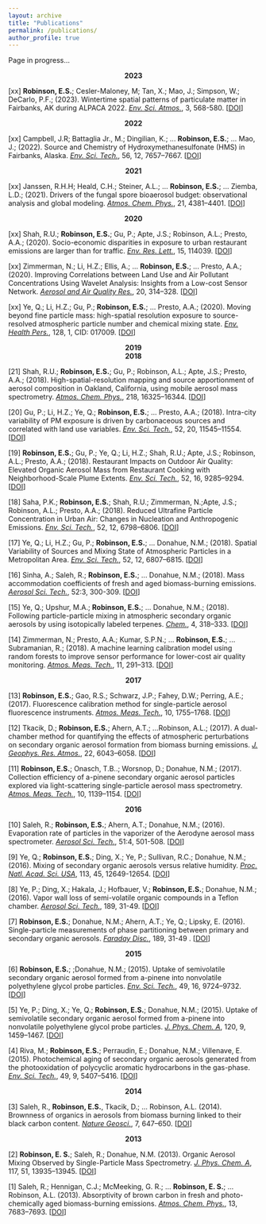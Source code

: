 ```yaml
---
layout: archive
title: "Publications"
permalink: /publications/
author_profile: true
---
```


<!-- 2023 -->
Page in progress...
<center><b>2023</b></center>

[xx] **Robinson, E.S.**; Cesler-Maloney, M; Tan, X.; Mao, J.; Simpson, W.; DeCarlo, P.F.; (2023). Wintertime spatial patterns of particulate matter in Fairbanks, AK during ALPACA 2022. *<u>Env. Sci. Atmos.</u>*, 3, 568-580. [[DOI](https://doi.org/10.1039/D2EA00140C)]

<!-- 2022 -->
<center><b>2022</b></center>

[xx] Campbell, J.R; Battaglia Jr., M.; Dingilian, K.; ...  **Robinson, E.S.**; ... Mao, J.; (2022). Source and Chemistry of Hydroxymethanesulfonate (HMS) in Fairbanks, Alaska. *<u>Env. Sci. Tech.</u>*, 56, 12, 7657–7667. [[DOI](https://doi.org/10.1021/acs.est.2c00410)]

<!-- 2021 -->
<center><b>2021</b></center>

[xx] Janssen, R.H.H; Heald, C.H.; Steiner, A.L.; ... **Robinson, E.S.**; ... Ziemba, L.D.; (2021). Drivers of the fungal spore bioaerosol budget: observational analysis and global modeling. *<u>Atmos. Chem. Phys.</u>*, 21, 4381–4401. [[DOI](https://doi.org/10.5194/acp-21-4381-2021)]


<!-- 2020 -->
<center><b>2020</b></center>

[xx] Shah, R.U.; **Robinson, E.S.**; Gu, P.; Apte, J.S.; Robinson, A.L.; Presto, A.A.; (2020). Socio-economic disparities in exposure to urban restaurant emissions are larger than for traffic. *<u>Env. Res. Lett.</u>*, 15, 114039. [[DOI](https://doi.org/10.1088/1748-9326/abbc92)]

[xx] Zimmerman, N.; Li, H.Z.; Ellis, A.; ... **Robinson, E.S.**; ... Presto, A.A.; (2020). Improving Correlations between Land Use and Air Pollutant Concentrations Using Wavelet Analysis: Insights from a Low-cost Sensor Network. *<u>Aerosol and Air Quality Res.</u>*, 20, 314–328. [[DOI](https://doi.org/10.4209/aaqr.2019.03.0124)]

[xx] Ye, Q.; Li, H.Z.; Gu, P.; **Robinson, E.S.**; ... Presto, A.A.; (2020). Moving beyond fine particle mass: high-spatial resolution exposure to source-resolved atmospheric particle number and chemical mixing state. *<u>Env. Health Pers.</u>*, 128, 1, CID: 017009. [[DOI](https://doi.org/10.1289/EHP5311)]


<!-- 2019 -->
<center><b>2019</b></center>


<!-- 2018 -->
<center><b>2018</b></center>

[21] Shah, R.U.; **Robinson, E.S.**; Gu, P.; Robinson, A.L.; Apte, J.S.; Presto, A.A.; (2018). High-spatial-resolution mapping and source apportionment of aerosol composition in Oakland, California, using mobile aerosol mass spectrometry. *<u>Atmos. Chem. Phys.</u>*, 218, 16325–16344. [[DOI](https://doi.org/10.5194/acp-18-16325-2018)]


[20] Gu, P.; Li, H.Z.; Ye, Q.; **Robinson, E.S.**; ... Presto, A.A.; (2018). Intra-city variability of PM exposure is driven by carbonaceous sources and correlated with land use variables. *<u>Env. Sci. Tech.</u>*, 52, 20, 11545–11554. [[DOI](https://doi.org/10.1021/acs.est.8b03833)]

[19] **Robinson, E.S.**; Gu, P.; Ye, Q.; Li, H.Z.; Shah, R.U.; Apte, J.S.; Robinson, A.L.; Presto, A.A.; (2018). Restaurant Impacts on Outdoor Air Quality: Elevated Organic Aerosol Mass from Restaurant Cooking with Neighborhood-Scale Plume Extents. *<u>Env. Sci. Tech.</u>*, 52, 16, 9285–9294. [[DOI](https://doi.org/10.1021/acs.est.8b02654)]

[18] Saha, P.K.; **Robinson, E.S.**; Shah, R.U.; Zimmerman, N.;Apte, J.S.; Robinson, A.L.; Presto, A.A.; (2018). Reduced Ultrafine Particle Concentration in Urban Air: Changes in Nucleation and Anthropogenic Emissions. *<u>Env. Sci. Tech.</u>*, 52, 12, 6798–6806. [[DOI](https://doi.org/10.1021/acs.est.8b00910)]

[17] Ye, Q.; Li, H.Z.; Gu, P.; **Robinson, E.S.**; ... Donahue, N.M.; (2018). Spatial Variability of Sources and Mixing State of Atmospheric Particles in a Metropolitan Area. *<u>Env. Sci. Tech.</u>*, 52, 12, 6807–6815. [[DOI](https://doi.org/10.1021/acs.est.8b01011)]

[16] Sinha, A.; Saleh, R.; **Robinson, E.S.**; ... Donahue, N.M.; (2018). Mass accommodation coefficients of fresh and aged biomass-burning emissions. *<u>Aerosol Sci. Tech.</u>*, 52:3, 300-309. [[DOI](https://doi.org/10.1080/02786826.2017.1413488)]

[15] Ye, Q.; Upshur, M.A.; **Robinson, E.S.**; ... Donahue, N.M.; (2018). Following particle-particle mixing in atmospheric secondary organic aerosols by using isotopically labeled terpenes. *<u>Chem.</u>*, 4, 318–333. [[DOI](https://doi.org/10.1016/j.chempr.2017.12.008)]

[14] Zimmerman, N.; Presto, A.A.; Kumar, S.P.N.; ... **Robinson, E.S.**; ... Subramanian, R.; (2018). A machine learning calibration model using random forests to improve sensor performance for lower-cost air quality monitoring. *<u>Atmos. Meas. Tech.</u>*, 11, 291–313. [[DOI](https://doi.org/10.5194/amt-11-291-2018)]

<!-- 2017 -->
<center><b>2017</b></center>

[13] **Robinson, E.S.**; Gao, R.S.; Schwarz, J.P.; Fahey, D.W.; Perring, A.E.; (2017). Fluorescence calibration method for single-particle aerosol fluorescence instruments. *<u>Atmos. Meas. Tech.</u>*, 10, 1755–1768. [[DOI](https://doi.org/10.5194/amt-10-1755-2017)]

[12] Tkacik, D.; **Robinson, E.S.**; Ahern, A.T.; ...Robinson, A.L.; (2017). A dual-chamber method for quantifying the effects of atmospheric perturbations on secondary organic aerosol formation from biomass burning emissions. *<u>J. Geophys. Res. Atmos.</u>*, 22, 6043–6058. [[DOI](https://doi.org/10.1002/2016JD025784)]

[11] **Robinson, E.S.**; Onasch, T.B..; Worsnop, D.; Donahue, N.M.; (2017). Collection efficiency of a-pinene secondary organic aerosol particles explored via light-scattering single-particle aerosol mass spectrometry. *<u>Atmos. Meas. Tech.</u>*, 10, 1139–1154. [[DOI](https://doi.org/10.5194/amt-10-1139-2017)]

<!-- 2016 -->
<center><b>2016</b></center>

[10] Saleh, R.; **Robinson, E.S.**; Ahern, A.T.; Donahue, N.M.; (2016). Evaporation rate of particles in the vaporizer of the Aerodyne aerosol mass spectrometer. *<u>Aerosol Sci. Tech.</u>*, 51:4, 501-508. [[DOI](https://doi.org/10.1080/02786826.2016.1271109)]

[9] Ye, Q.; **Robinson, E.S.**; Ding, X.; Ye, P.; Sullivan, R.C.; Donahue, N.M.; (2016). Mixing of secondary organic aerosols versus relative humidity. *<u>Proc. Natl. Acad. Sci. USA</u>*, 113, 45, 12649-12654. [[DOI](https://doi.org/10.1073/pnas.1604536113)]

[8] Ye, P.; Ding, X.; Hakala, J.; Hofbauer, V.; **Robinson, E.S.**; Donahue, N.M.; (2016). Vapor wall loss of semi-volatile organic compounds in a Teflon chamber. *<u>Aerosol Sci. Tech.</u>*, 189, 31-49. [[DOI](https://doi.org/10.1080/02786826.2016.1195905)]

[7] **Robinson, E.S.**; Donahue, N.M.; Ahern, A.T.; Ye, Q.; Lipsky, E. (2016). Single-particle measurements of phase partitioning between primary and secondary organic aerosols. *<u>Faraday Disc.</u>*, 189, 31-49 . [[DOI](https://doi.org/10.1039/C5FD00214A)]

<!-- 2015 -->
<center><b>2015</b></center>

[6] **Robinson, E.S.**; ;Donahue, N.M.; (2015). Uptake of semivolatile secondary organic aerosol formed from a-pinene into nonvolatile polyethylene glycol probe particles. *<u>Env. Sci. Tech.</u>*, 49, 16, 9724–9732. [[DOI](https://doi.org/10.1021/acs.est.5b01692)]

[5] Ye, P.; Ding, X.; Ye, Q.;  **Robinson, E.S.**; Donahue, N.M.; (2015). Uptake of semivolatile secondary organic aerosol formed from a-pinene into nonvolatile polyethylene glycol probe particles. *<u>J. Phys. Chem. A</u>*, 120, 9, 1459–1467. [[DOI](https://doi.org/10.1021/acs.jpca.5b07435)]

[4] Riva, M.; **Robinson, E.S.**; Perraudin, E.; Donahue, N.M.; Villenave, E. (2015). Photochemical aging of secondary organic aerosols generated from the photooxidation of polycyclic aromatic hydrocarbons in the gas-phase. *<u>Env. Sci. Tech.</u>*, 49, 9, 5407–5416. [[DOI](https://doi.org/10.1021/acs.est.5b00442)]

<!-- 2014 -->
<center><b>2014</b></center>

[3] Saleh, R., **Robinson, E.S.**, Tkacik, D.; ... Robinson, A.L. (2014). Brownness of organics in aerosols from biomass burning linked to their black carbon content. *<u>Nature Geosci.</u>*, 7, 647–650. [[DOI](https://doi.org/10.1038/ngeo2220)]

<!-- 2013 -->
<center><b>2013</b></center>

[2] **Robinson, E. S.**; Saleh, R.; Donahue, N.M. (2013). Organic Aerosol Mixing Observed by Single-Particle Mass Spectrometry. *<u>J. Phys. Chem. A</u>*, 117, 51, 13935–13945. [[DOI](https://doi.org/10.1021/jp405789t)]


[1] Saleh, R.; Hennigan, C.J.; McMeeking, G. R.; ... **Robinson, E. S.**; ... Robinson, A.L. (2013). Absorptivity of brown carbon in fresh and photo-chemically aged biomass-burning emissions. *<u>Atmos. Chem. Phys.</u>*, 13, 7683–7693. [[DOI](https://doi.org/10.5194/acp-13-7683-2013)]

<!-- {% if author.googlescholar %} -->
<!--   You can also find my articles on <u><a href="{{author.googlescholar}}">my Google Scholar profile</a>.</u> -->
<!-- {% endif %} -->
<!--  -->
<!-- {% include base_path %} -->
<!--  -->
<!-- {% for post in site.publications reversed %} -->
<!--   {% include archive-single.html %} -->
<!-- {% endfor %} -->

